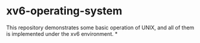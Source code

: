 # xv6-operating-system
This repository demonstrates some basic operation of UNIX, and all of them is implemented under the xv6 environment.
* 
